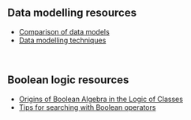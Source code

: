 ## Data modelling resources

* [Comparison of data models](https://www.1keydata.com/datawarehousing/data-modeling-levels.html)
* [Data modelling techniques](https://dataedo.com/blog/basic-data-modeling-techniques)

&nbsp;

## Boolean logic resources

* [Origins of Boolean Algebra in the Logic of Classes](https://www.maa.org/press/periodicals/convergence/origins-of-boolean-algebra-in-the-logic-of-classes-george-boole-john-venn-and-c-s-peirce)
* [Tips for searching with Boolean operators](https://libguides.mit.edu/c.php?g=175963&p=1158594)